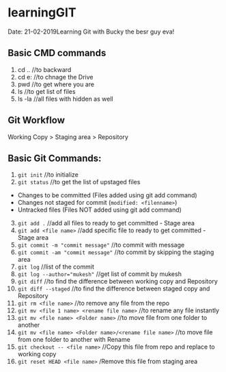 # learningGIT

Date: 21-02-2019Learning Git with Bucky the besr guy eva!

## Basic CMD commands
1. cd .. //to backward
2. cd e: //to chnage the Drive
3. pwd //to get where you are
4. ls //to get list of files
5. ls -la //all files with hidden as well


## Git Workflow
Working Copy > Staging area > Repository

## Basic Git Commands:
1. `git init` //to initialize  
2. `git status` //to get the list of upstaged files
 - Changes to be committed (Files added using git add command)
 - Changes not staged for commit (`modified: <filenname>`) 
 - Untracked files (Files NOT added using git add command) 
3. `git add .` //add all files to ready to get committed - Stage area
4. `git add <file name>` //add specific file to ready to get committed - Stage area
5. `git commit -m "commit message"` //to commit with message
6. `git commit -am "commit message"` //to commit by skipping the staging area 
7. `git log` //list of the commit 
8. `git log --author="mukesh"` //get list of commit by mukesh
9. `git diff` //to find the difference between working copy and Repository
10. `git diff --staged` //to find the difference between staged copy and Repository
11. `git rm <file name>` //to remove any file from the repo
12. `git mv <file 1 name> <rename file name>` //to rename any file instantly
13. `git mv <file name> <Folder name>` //to move file from one folder to another
14. `git mv <file name> <Folder name>/<rename file name>` //to move file from one folder to another with Rename
15. `git checkout -- <file name>` //Copy this file from repo and replace to working copy
16. `git reset HEAD <file name>` /Remove this file from staging area
